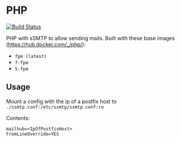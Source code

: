 # PHP

[![Build Status](https://travis-ci.org/shyd/docker-php.svg?branch=master)](https://travis-ci.org/shyd/docker-php)

PHP with sSMTP to allow sending mails. Built with these base images (<https://hub.docker.com/_/php/>):

- `fpm (latest)`
- `7-fpm`
- `5-fpm`

## Usage

Mount a config with the ip of a postfix host to `./ssmtp.conf:/etc/ssmtp/ssmtp.conf:ro`

Contents:
````
mailhub=<IpOfPostfixHost>
FromLineOverride=YES
````
